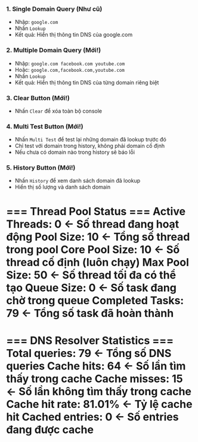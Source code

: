 ### 1. **Single Domain Query** (Như cũ)
- Nhập: `google.com`
- Nhấn `Lookup`
- Kết quả: Hiển thị thông tin DNS của google.com

### 2. **Multiple Domain Query** (Mới!)
- Nhập: `google.com facebook.com youtube.com`
- Hoặc: `google.com,facebook.com,youtube.com`
- Nhấn `Lookup`
- Kết quả: Hiển thị thông tin DNS của từng domain riêng biệt

### 3. **Clear Button** (Mới!)
- Nhấn `Clear` để xóa toàn bộ console

### 4. **Multi Test Button** (Mới!)
- Nhấn `Multi Test` để test lại những domain đã lookup trước đó
- Chỉ test với domain trong history, không phải domain cố định
- Nếu chưa có domain nào trong history sẽ báo lỗi

### 5. **History Button** (Mới!)
- Nhấn `History` để xem danh sách domain đã lookup
- Hiển thị số lượng và danh sách domain

=== Thread Pool Status ===
Active Threads: 0          ← Số thread đang hoạt động
Pool Size: 10              ← Tổng số thread trong pool
Core Pool Size: 10         ← Số thread cố định (luôn chạy)
Max Pool Size: 50          ← Số thread tối đa có thể tạo
Queue Size: 0              ← Số task đang chờ trong queue
Completed Tasks: 79        ← Tổng số task đã hoàn thành
=========================
=== DNS Resolver Statistics ===
Total queries: 79          ← Tổng số DNS queries
Cache hits: 64             ← Số lần tìm thấy trong cache
Cache misses: 15           ← Số lần không tìm thấy trong cache
Cache hit rate: 81.01%     ← Tỷ lệ cache hit
Cached entries: 0          ← Số entries đang được cache
===============================
